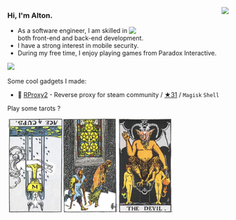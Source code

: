 <img align="right" src="https://busy.moe/badges/2?style=for-the-badge"/></a>

### Hi, I'm **Alton**.

<a href="https://github.com/wuhan005?tab=repositories">
  <img align="right" src="https://github-readme-stats.vercel.app/api?username=Altonhe&count_private=true&show_icons=true&theme=cobalt&hide_border=true" width="45%" />
</a>

- As a software engineer, I am skilled in both front-end and back-end development.
- I have a strong interest in mobile security.
- During my free time, I enjoy playing games from Paradox Interactive.

<img display="block" src="https://visitor-badge.laobi.icu/badge?page_id=Altonhe" />

Some cool gadgets I made:
- 🚂 [RProxy2](https://github.com/Altonhe/RProxy2) - Reverse proxy for steam community / [★31](https://github.com/Altonhe/RProxy2/stargazers) / `Magisk` `Shell`


Play some tarots ?

<div display="block">
<a href="https://thearcanagame.fandom.com/wiki/Tarot_Deck" target="_blank">
<img style="transform: rotate(180deg);" src="https://raw.githubusercontent.com/Altonhe/Altonhe/master/tarot/cups01.jpg" width="25%" /><img src="https://raw.githubusercontent.com/Altonhe/Altonhe/master/tarot/pents05.jpg" width="25%" /><img src="https://raw.githubusercontent.com/Altonhe/Altonhe/master/tarot/maj15.jpg" width="25%" />
</a>
</div> 
